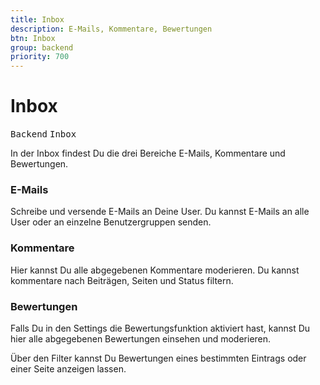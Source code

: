 ```yaml
---
title: Inbox
description: E-Mails, Kommentare, Bewertungen
btn: Inbox
group: backend
priority: 700
---
```


# Inbox

<kbd>Backend</kbd> <kbd>Inbox</kbd>

In der Inbox findest Du die drei Bereiche E-Mails, Kommentare und Bewertungen.

### E-Mails

Schreibe und versende E-Mails an Deine User. 
Du kannst E-Mails an alle User oder an einzelne Benutzergruppen senden.

### Kommentare

Hier kannst Du alle abgegebenen Kommentare moderieren. Du kannst kommentare nach Beiträgen,
Seiten und Status filtern.

### Bewertungen

Falls Du in den Settings die Bewertungsfunktion aktiviert hast, 
kannst Du hier alle abgegebenen Bewertungen einsehen und moderieren.

Über den Filter kannst Du Bewertungen eines bestimmten Eintrags oder einer Seite anzeigen lassen.